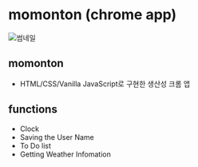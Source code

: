 # momonton (chrome app)

![썸네일](momonton/Images/sample.png)

## momonton

- HTML/CSS/Vanilla JavaScript로 구현한 생산성 크롬 앱

## functions

- Clock
- Saving the User Name
- To Do list
- Getting Weather Infomation


